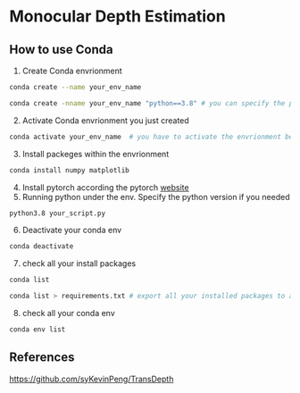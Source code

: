 # Monocular Depth Estimation

## How to use Conda
1. Create Conda envrionment
```bash
conda create --name your_env_name

conda create -nname your_env_name "python==3.8" # you can specify the python version when create your envrionment
```
2. Activate Conda envrionment you just created
```bash
conda activate your_env_name  # you have to activate the envrionment before using it
```
3. Install packeges within the envrionment
```bash
conda install numpy matplotlib
```
4. Install pytorch according the pytorch [website](https://pytorch.org/get-started/locally/)
5. Running python under the env. Specify the python version if you needed
```bash
python3.8 your_script.py
```
6. Deactivate your conda env
```bash
conda deactivate
```
7. check all your install packages
```bash
conda list

conda list > requirements.txt # export all your installed packages to a file
```
8. check all your conda env
``` bash
conda env list
```
## References
https://github.com/syKevinPeng/TransDepth
